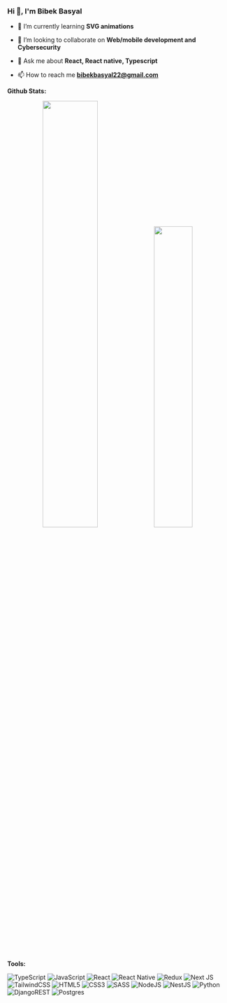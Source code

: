 <!-- Introduction -->
### Hi 👋, I'm Bibek Basyal

<!-- Bio and Interests -->

- 🌱 I’m currently learning **SVG animations**

- 👯 I’m looking to collaborate on **Web/mobile development and Cybersecurity**

- 💬 Ask me about **React, React native, Typescript**

- 📫 How to reach me **bibekbasyal22@gmail.com**


<!-- Stats -->
**Github Stats:**

<div align="center">
<picture>
<source media="(prefers-color-scheme: light)" srcset="https://github-readme-stats-eight-theta.vercel.app/api?username=bibek99&&count_private=true&show_icons=true&bg_color=ffffff&title_color=1f1f1f&text_color=1f1f1f&icon_color=ffbb00&hide_border=true">
<img width="50%" src="https://github-readme-stats-eight-theta.vercel.app/api?username=bibek99&&count_private=true&show_icons=true&bg_color=0D1117&title_color=ffffff&text_color=929292&icon_color=F1E05A&hide_border=true"/>
</picture>
<picture>
<source media="(prefers-color-scheme: light)" srcset="https://github-readme-stats-eight-theta.vercel.app/api/top-langs/?username=bibek99&layout=compact&bg_color=ffffff&title_color=1f1f1f&text_color=1f1f1f&hide_border=true">
<img width="42%" src="https://github-readme-stats-eight-theta.vercel.app/api/top-langs/?username=bibek99&layout=compact&bg_color=0D1117&title_color=ffffff&text_color=929292&hide_border=true" />
</picture>
</div>

<!-- Tools -->

**Tools:**

![TypeScript](https://img.shields.io/badge/typescript-%23007ACC.svg?style=for-the-badge&logo=typescript&logoColor=white)
![JavaScript](https://img.shields.io/badge/javascript-%23323330.svg?style=for-the-badge&logo=javascript&logoColor=%23F7DF1E)
![React](https://img.shields.io/badge/react-%2320232a.svg?style=for-the-badge&logo=react&logoColor=%2361DAFB)
![React Native](https://img.shields.io/badge/react_native-%2320232a.svg?style=for-the-badge&logo=react&logoColor=%2361DAFB)
![Redux](https://img.shields.io/badge/redux-%23593d88.svg?style=for-the-badge&logo=redux&logoColor=white)
![Next JS](https://img.shields.io/badge/Next-black?style=for-the-badge&logo=next.js&logoColor=white)
![TailwindCSS](https://img.shields.io/badge/tailwindcss-%2338B2AC.svg?style=for-the-badge&logo=tailwind-css&logoColor=white)
![HTML5](https://img.shields.io/badge/html5-%23E34F26.svg?style=for-the-badge&logo=html5&logoColor=white)
![CSS3](https://img.shields.io/badge/css3-%231572B6.svg?style=for-the-badge&logo=css3&logoColor=white)
![SASS](https://img.shields.io/badge/SASS-hotpink.svg?style=for-the-badge&logo=SASS&logoColor=white)
![NodeJS](https://img.shields.io/badge/node.js-6DA55F?style=for-the-badge&logo=node.js&logoColor=white)
![NestJS](https://img.shields.io/badge/nestjs-%23E0234E.svg?style=for-the-badge&logo=nestjs&logoColor=white)
![Python](https://img.shields.io/badge/python-3670A0?style=for-the-badge&logo=python&logoColor=ffdd54)
![DjangoREST](https://img.shields.io/badge/DJANGO-REST-ff1709?style=for-the-badge&logo=django&logoColor=white&color=ff1709&labelColor=gray)
![Postgres](https://img.shields.io/badge/postgres-%23316192.svg?style=for-the-badge&logo=postgresql&logoColor=white)
